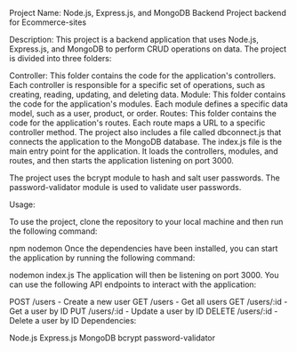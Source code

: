 
Project Name: Node.js, Express.js, and MongoDB Backend Project backend for Ecommerce-sites

Description: This project is a backend application that uses Node.js, Express.js, and MongoDB to perform CRUD operations on data. The project is divided into three folders:

Controller: This folder contains the code for the application's controllers. Each controller is responsible for a specific set of operations, such as creating, reading, updating, and deleting data.
Module: This folder contains the code for the application's modules. Each module defines a specific data model, such as a user, product, or order.
Routes: This folder contains the code for the application's routes. Each route maps a URL to a specific controller method.
The project also includes a file called dbconnect.js that connects the application to the MongoDB database. The index.js file is the main entry point for the application. It loads the controllers, modules, and routes, and then starts the application listening on port 3000.

The project uses the bcrypt module to hash and salt user passwords. The password-validator module is used to validate user passwords.

Usage:

To use the project, clone the repository to your local machine and then run the following command:

npm nodemon 
Once the dependencies have been installed, you can start the application by running the following command:

nodemon index.js
The application will then be listening on port 3000. You can use the following API endpoints to interact with the application:

POST /users - Create a new user
GET /users - Get all users
GET /users/:id - Get a user by ID
PUT /users/:id - Update a user by ID
DELETE /users/:id - Delete a user by ID
Dependencies:

Node.js
Express.js
MongoDB
bcrypt
password-validator
